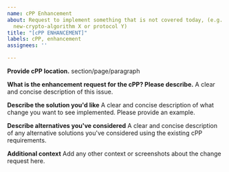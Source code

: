 ```yaml
---
name: cPP Enhancement
about: Request to implement something that is not covered today, (e.g. support for
  new-crypto-algorithm X or protocol Y)
title: "[cPP ENHANCEMENT]"
labels: cPP, enhancement
assignees: ''

---
```


**Provide cPP location.**
section/page/paragraph

**What is the enhancement request for the cPP? Please describe.**
A clear and concise description of this issue.

**Describe the solution you'd like**
A clear and concise description of what change you want to see implemented. Please provide an example.

**Describe alternatives you've considered**
A clear and concise description of any alternative solutions you've considered using the existing cPP requirements.

**Additional context**
Add any other context or screenshots about the change request here.
